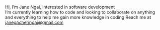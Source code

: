 Hi, I’m Jane Ngai, interested in software development  
I’m currently learning how to code 
and looking to collaborate on anything and everything to help me gain more knowledge in coding
Reach me at janegacheringai@gmail.com

